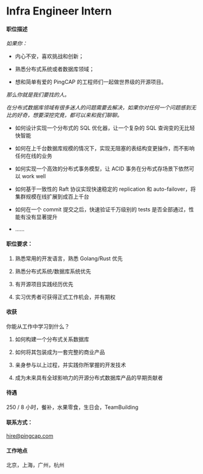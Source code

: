 # Infra Engineer Intern

#### 职位描述

*如果你：*

* 内心不安，喜欢挑战和创新；

* 熟悉分布式系统或者数据库领域；

* 想和简单有爱的 PingCAP 的工程师们一起做世界级的开源项目。

*那么你就是我们要找的人。*

*在分布式数据库领域有很多迷人的问题需要去解决，如果你对任何一个问题感到无比的好奇，想要深挖究竟，都可以来和我们聊聊。*

* 如何设计实现一个分布式的 SQL 优化器，让一个复杂的 SQL 查询变的无比轻快智能

* 如何在上千台数据库规模的情况下，实现无阻塞的表结构变更操作，而不影响任何在线的业务

* 如何实现一个高效的分布式事务模型，让 ACID 事务在分布式存场景下依然可以 work well

* 如何基于一致性的 Raft 协议实现快速稳定的 replication 和 auto-failover，将集群规模在线扩展到成百上千台
 
* 如何在一个 commit 提交之后，快速验证千万级别的 tests 是否全部通过，性能有没有显著提升
* ……

#### 职位要求：

1. 熟悉常用的开发语言，熟悉 Golang/Rust 优先

2. 熟悉分布式系统/数据库系统优先

3. 有开源项目实践经历优先

4. 实习优秀者可获得正式工作机会，并有期权

#### 收获
你能从工作中学习到什么？

1. 如何构建一个分布式关系数据库

2. 如何将其包装成为一套完整的商业产品

3. 亲身参与以上过程，并实践你所掌握的开发技术

4. 成为未来具有全球影响力的开源分布式数据库产品的早期贡献者

#### 待遇

250 / 8 小时，餐补，水果零食，生日会，TeamBuilding

#### 联系方式：
hire@pingcap.com

#### 工作地点

北京，上海，广州，杭州